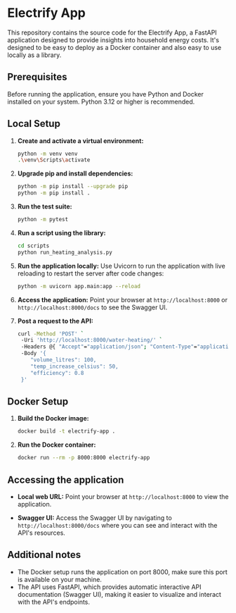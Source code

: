 # Electrify App

This repository contains the source code for the Electrify App, a FastAPI application designed to provide insights into household energy costs. It's designed to be easy to deploy as a Docker container and also easy to use locally as a library.

## Prerequisites
Before running the application, ensure you have Python and Docker installed on your system. Python 3.12 or higher is recommended.

## Local Setup
1. **Create and activate a virtual environment:**
   ```bash
   python -m venv venv
   .\venv\Scripts\activate
    ```

1. **Upgrade pip and install dependencies:**
    ```bash
    python -m pip install --upgrade pip
    python -m pip install .
    ```

1. **Run the test suite:**
    ```bash
    python -m pytest
    ```

1. **Run a script using the library:**
    ```bash
    cd scripts
    python run_heating_analysis.py
    ```

1. **Run the application locally:**
    Use Uvicorn to run the application with live reloading to restart the server after code changes:
    ```bash
    python -m uvicorn app.main:app --reload
    ```

1. **Access the application:**
    Point your browser at `http://localhost:8000` or `http://localhost:8000/docs` to see the Swagger UI.

1. **Post a request to the API:**
    ```bash
    curl -Method 'POST' `
     -Uri 'http://localhost:8000/water-heating/' `
     -Headers @{ "Accept"="application/json"; "Content-Type"="application/json" } `
     -Body '{
        "volume_litres": 100,
        "temp_increase_celsius": 50,
        "efficiency": 0.8
     }'
    ```

## Docker Setup

1. **Build the Docker image:**
    ```bash
    docker build -t electrify-app .
    ```

1. **Run the Docker container:**
    ```bash
    docker run --rm -p 8000:8000 electrify-app
    ```

## Accessing the application

* **Local web URL:** Point your browser at `http://localhost:8000` to view the application.

* **Swagger UI:** Access the Swagger UI by navigating to `http://localhost:8000/docs` where you can see and interact with the API's resources.

## Additional notes

* The Docker setup runs the application on port 8000, make sure this port is available on your machine.
* The API uses FastAPI, which provides automatic interactive API documentation (Swagger UI), making it easier to visualize and interact with the API's endpoints.
